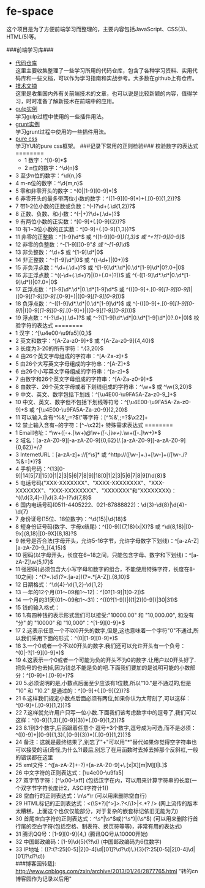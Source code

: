 fe-space
========
这个项目是为了方便前端学习而整理的，主要内容包括JavaScript、CSS(3)、HTML(5)等。

###前端学习库###

 + [代码仓库](https://github.com/natee/fe-space/blob/master/repositories.md)    
 这里主要收集整理了一些学习所用的代码仓库，包含了各种学习资料、实用代码库和一些文档，可以作为学习指南和实战参考。大多数在github上有仓库。
 + [技术文摘](https://github.com/natee/fe-space/blob/master/articles.md)    
 这里是收集国内外有关前端技术的文章，也可以说是比较新颖的内容，值得学习，时时准备了解新技术在前端中的应用。
 + [gulp实例](https://github.com/natee/fe-space/tree/master/k_gulp)    
 学习gulp过程中使用的一些插件用法。
 + [grunt实例](https://github.com/natee/fe-space/tree/master/k_grunt)    
 学习grunt过程中使用的一些插件用法。
 + [pure css](https://github.com/natee/fe-space/tree/master/k_pure)   
 学习YUI的pure css框架。
###记录下常用的正则检验###
校验数字的表达式
========
   + 1 数字：^[0-9]*$ 
   + 2 n位的数字：^\d{n}$ 
  +  3 至少n位的数字：^\d{n,}$ 
  +  4 m-n位的数字：^\d{m,n}$ 
  +  5 零和非零开头的数字：^(0|[1-9][0-9]*)$ 
   + 6 非零开头的最多带两位小数的数字：^([1-9][0-9]*)+(.[0-9]{1,2})?$ 
  +  7 带1-2位小数的正数或负数：^(\-)?\d+(\.\d{1,2})?$ 
 +   8 正数、负数、和小数：^(\-|\+)?\d+(\.\d+)?$ 
  +  9 有两位小数的正实数：^[0-9]+(.[0-9]{2})?$ 
  + 10 有1~3位小数的正实数：^[0-9]+(.[0-9]{1,3})?$ 
  + 11 非零的正整数：^[1-9]\d*$ 或 ^([1-9][0-9]*){1,3}$ 或 ^\+?[1-9][0-9]*$ 
  + 12 非零的负整数：^\-[1-9][]0-9"*$ 或 ^-[1-9]\d*$ 
 +  13 非负整数：^\d+$ 或 ^[1-9]\d*|0$ 
 +  14 非正整数：^-[1-9]\d*|0$ 或 ^((-\d+)|(0+))$ 
 +  15 非负浮点数：^\d+(\.\d+)?$ 或 ^[1-9]\d*\.\d*|0\.\d*[1-9]\d*|0?\.0+|0$ 
 +  16 非正浮点数：^((-\d+(\.\d+)?)|(0+(\.0+)?))$ 或 ^(-([1-9]\d*\.\d*|0\.\d*[1-9]\d*))|0?\.0+|0$ 
 +  17 正浮点数：^[1-9]\d*\.\d*|0\.\d*[1-9]\d*$ 或 ^(([0-9]+\.[0-9]*[1-9][0-9]*)|([0-9]*[1-9][0-9]*\.[0-9]+)|([0-9]*[1-9][0-9]*))$ 
 +  18 负浮点数：^-([1-9]\d*\.\d*|0\.\d*[1-9]\d*)$ 或 ^(-(([0-9]+\.[0-9]*[1-9][0-9]*)|([0-9]*[1-9][0-9]*\.[0-9]+)|([0-9]*[1-9][0-9]*)))$ 
 +  19 浮点数：^(-?\d+)(\.\d+)?$ 或 ^-?([1-9]\d*\.\d*|0\.\d*[1-9]\d*|0?\.0+|0)$ 
校验字符的表达式
========
 +   1 汉字：^[\u4e00-\u9fa5]{0,}$ 
 +   2 英文和数字：^[A-Za-z0-9]+$ 或 ^[A-Za-z0-9]{4,40}$ 
 +   3 长度为3-20的所有字符：^.{3,20}$ 
 +   4 由26个英文字母组成的字符串：^[A-Za-z]+$ 
 +   5 由26个大写英文字母组成的字符串：^[A-Z]+$ 
 +   6 由26个小写英文字母组成的字符串：^[a-z]+$ 
 +   7 由数字和26个英文字母组成的字符串：^[A-Za-z0-9]+$ 
 +   8 由数字、26个英文字母或者下划线组成的字符串：^\w+$ 或 ^\w{3,20}$ 
 +   9 中文、英文、数字包括下划线：^[\u4E00-\u9FA5A-Za-z0-9_]+$ 
 +  10 中文、英文、数字但不包括下划线等符号：^[\u4E00-\u9FA5A-Za-z0-9]+$ 或 ^[\u4E00-\u9FA5A-Za-z0-9]{2,20}$ 
 +  11 可以输入含有^%&',;=?$\"等字符：[^%&',;=?$\x22]+ 
 +  12 禁止输入含有~的字符：[^~\x22]+ 
特殊需求表达式
========
  +  1 Email地址：^\w+([-+.]\w+)*@\w+([-.]\w+)*\.\w+([-.]\w+)*$ 
 +   2 域名：[a-zA-Z0-9][-a-zA-Z0-9]{0,62}(/.[a-zA-Z0-9][-a-zA-Z0-9]{0,62})+/.? 
  +  3 InternetURL：[a-zA-z]+://[^\s]* 或 ^http://([\w-]+\.)+[\w-]+(/[\w-./?%&=]*)?$ 
  +  4 手机号码：^(13[0-9]|14[5|7]|15[0|1|2|3|5|6|7|8|9]|18[0|1|2|3|5|6|7|8|9])\d{8}$ 
  +  5 电话号码("XXX-XXXXXXX"、"XXXX-XXXXXXXX"、"XXX-XXXXXXX"、"XXX-XXXXXXXX"、"XXXXXXX"和"XXXXXXXX)：^(\(\d{3,4}-)|\d{3.4}-)?\d{7,8}$  
  +  6 国内电话号码(0511-4405222、021-87888822)：\d{3}-\d{8}|\d{4}-\d{7} 
  +  7 身份证号(15位、18位数字)：^\d{15}|\d{18}$ 
  +  8 短身份证号码(数字、字母x结尾)：^([0-9]){7,18}(x|X)?$ 或 ^\d{8,18}|[0-9x]{8,18}|[0-9X]{8,18}?$ 
 +   9 帐号是否合法(字母开头，允许5-16字节，允许字母数字下划线)：^[a-zA-Z][a-zA-Z0-9_]{4,15}$ 
 +  10 密码(以字母开头，长度在6~18之间，只能包含字母、数字和下划线)：^[a-zA-Z]\w{5,17}$ 
 +  11 强密码(必须包含大小写字母和数字的组合，不能使用特殊字符，长度在8-10之间)：^(?=.*\d)(?=.*[a-z])(?=.*[A-Z]).{8,10}$   
 +  12 日期格式：^\d{4}-\d{1,2}-\d{1,2} 
 +  13 一年的12个月(01～09和1～12)：^(0?[1-9]|1[0-2])$ 
 +  14 一个月的31天(01～09和1～31)：^((0?[1-9])|((1|2)[0-9])|30|31)$  
 +  15 钱的输入格式： 
 +  16    1.有四种钱的表示形式我们可以接受:"10000.00" 和 "10,000.00", 和没有 "分" 的 "10000" 和 "10,000"：^[1-9][0-9]*$  
 +  17    2.这表示任意一个不以0开头的数字,但是,这也意味着一个字符"0"不通过,所以我们采用下面的形式：^(0|[1-9][0-9]*)$  
 +  18    3.一个0或者一个不以0开头的数字.我们还可以允许开头有一个负号：^(0|-?[1-9][0-9]*)$  
 +  19    4.这表示一个0或者一个可能为负的开头不为0的数字.让用户以0开头好了.把负号的也去掉,因为钱总不能是负的吧.下面我们要加的是说明可能的小数部分：^[0-9]+(.[0-9]+)?$  
 +  20    5.必须说明的是,小数点后面至少应该有1位数,所以"10."是不通过的,但是 "10" 和 "10.2" 是通过的：^[0-9]+(.[0-9]{2})?$  
 +  21    6.这样我们规定小数点后面必须有两位,如果你认为太苛刻了,可以这样：^[0-9]+(.[0-9]{1,2})?$  
 +  22    7.这样就允许用户只写一位小数.下面我们该考虑数字中的逗号了,我们可以这样：^[0-9]{1,3}(,[0-9]{3})*(.[0-9]{1,2})?$  
 +  23    8.1到3个数字,后面跟着任意个 逗号+3个数字,逗号成为可选,而不是必须：^([0-9]+|[0-9]{1,3}(,[0-9]{3})*)(.[0-9]{1,2})?$  
 +  24    备注：这就是最终结果了,别忘了"+"可以用"*"替代如果你觉得空字符串也可以接受的话(奇怪,为什么?)最后,别忘了在用函数时去掉去掉那个反斜杠,一般的错误都在这里 
 +  25 xml文件：^([a-zA-Z]+-?)+[a-zA-Z0-9]+\\.[x|X][m|M][l|L]$ 
 +  26 中文字符的正则表达式：[\u4e00-\u9fa5] 
 +  27 双字节字符：[^\x00-\xff]    (包括汉字在内，可以用来计算字符串的长度(一个双字节字符长度计2，ASCII字符计1)) 
 +  28 空白行的正则表达式：\n\s*\r    (可以用来删除空白行) 
 +  29 HTML标记的正则表达式：<(\S*?)[^>]*>.*?</\1>|<.*? />     (网上流传的版本太糟糕，上面这个也仅仅能部分，对于复杂的嵌套标记依旧无能为力) 
 +  30 首尾空白字符的正则表达式：^\s*|\s*$或(^\s*)|(\s*$)     (可以用来删除行首行尾的空白字符(包括空格、制表符、换页符等等)，非常有用的表达式) 
  + 31 腾讯QQ号：[1-9][0-9]{4,}    (腾讯QQ号从10000开始) 
  + 32 中国邮政编码：[1-9]\d{5}(?!\d)    (中国邮政编码为6位数字) 
  + 33 IP地址：((?:(?:25[0-5]|2[0-4]\\d|[01]?\\d?\\d)\\.){3}(?:25[0-5]|2[0-4]\\d|[01]?\\d?\\d))  
###博客园转载]: http://www.cnblogs.com/zxin/archive/2013/01/26/2877765.html  "转的cn博客园作为记录以后用"
